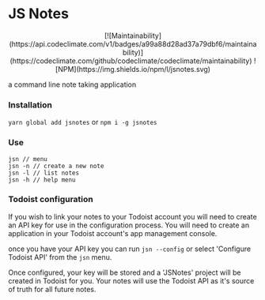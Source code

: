 # JS Notes

<p align="center">
[![Maintainability](https://api.codeclimate.com/v1/badges/a99a88d28ad37a79dbf6/maintainability)](https://codeclimate.com/github/codeclimate/codeclimate/maintainability)
![NPM](https://img.shields.io/npm/l/jsnotes.svg)
</p>
a command line note taking application

### Installation

`yarn global add jsnotes`
or
`npm i -g jsnotes`

### Use

```
jsn // menu
jsn -n // create a new note
jsn -l // list notes
jsn -h // help menu
```

### Todoist configuration

If you wish to link your notes to your Todoist account you will need to create an API key for use in the configuration process. You will need to create an application in your Todoist account's app management console.

once you have your API key you can run `jsn --config` or select 'Configure Todoist API' from the `jsn` menu.

Once configured, your key will be stored and a 'JSNotes' project will be created in Todoist for you. Your notes will use the Todoist API as it's source of truth for all future notes.

